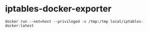 # iptables-docker-exporter
```
docker run --net=host --privileged -v /tmp:/tmp local/iptables-docker:latest
```
